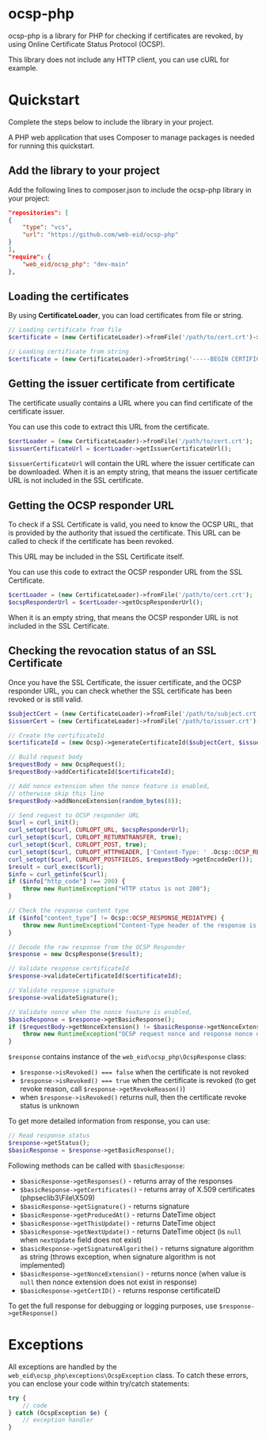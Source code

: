 # ocsp-php

ocsp-php is a library for PHP for checking if certificates are revoked, by using Online Certificate Status Protocol (OCSP).

This library does not include any HTTP client, you can use cURL for example.

# Quickstart

Complete the steps below to include the library in your project.

A PHP web application that uses Composer to manage packages is needed for running this quickstart.

## Add the library to your project

Add the following lines to composer.json to include the ocsp-php library in your project:

```json
"repositories": [
{
    "type": "vcs",
    "url": "https://github.com/web-eid/ocsp-php"
}
],
"require": {
    "web_eid/ocsp_php": "dev-main"
},
```

## Loading the certificates

By using **CertificateLoader**, you can load certificates from file or string.

```php
// Loading certificate from file
$certificate = (new CertificateLoader)->fromFile('/path/to/cert.crt')->getCert();

// Loading certificate from string
$certificate = (new CertificateLoader)->fromString('-----BEGIN CERTIFICATE-----MIIEAzCCA...-----END CERTIFICATE-----')->getCert();
```

## Getting the issuer certificate from certificate

The certificate usually contains a URL where you can find certificate of the certificate issuer.

You can use this code to extract this URL from the certificate.

```php
$certLoader = (new CertificateLoader)->fromFile('/path/to/cert.crt');
$issuerCertificateUrl = $certLoader->getIssuerCertificateUrl();
```

`$issuerCertificateUrl` will contain the URL where the issuer certificate can be downloaded. When it is an empty string, that means the issuer certificate URL is not included in the SSL certificate.

## Getting the OCSP responder URL

To check if a SSL Certificate is valid, you need to know the OCSP URL, that is provided by the authority that issued the certificate. This URL can be called to check if the certificate has been revoked.

This URL may be included in the SSL Certificate itself.

You can use this code to extract the OCSP responder URL from the SSL Certificate.

```php
$certLoader = (new CertificateLoader)->fromFile('/path/to/cert.crt');
$ocspResponderUrl = $certLoader->getOcspResponderUrl();
```
When it is an empty string, that means the OCSP responder URL is not included in the SSL Certificate.

## Checking the revocation status of an SSL Certificate

Once you have the SSL Certificate, the issuer certificate, and the OCSP responder URL, you can check whether the SSL certificate has been revoked or is still valid.

```php
$subjectCert = (new CertificateLoader)->fromFile('/path/to/subject.crt')->getCert();
$issuerCert = (new CertificateLoader)->fromFile('/path/to/issuer.crt')->getCert();

// Create the certificateId
$certificateId = (new Ocsp)->generateCertificateId($subjectCert, $issuerCert);

// Build request body
$requestBody = new OcspRequest();
$requestBody->addCertificateId($certificateId);

// Add nonce extension when the nonce feature is enabled,
// otherwise skip this line
$requestBody->addNonceExtension(random_bytes(8));

// Send request to OCSP responder URL
$curl = curl_init();
curl_setopt($curl, CURLOPT_URL, $ocspResponderUrl);
curl_setopt($curl, CURLOPT_RETURNTRANSFER, true);
curl_setopt($curl, CURLOPT_POST, true);
curl_setopt($curl, CURLOPT_HTTPHEADER, ['Content-Type: ' .Ocsp::OCSP_REQUEST_MEDIATYPE]);
curl_setopt($curl, CURLOPT_POSTFIELDS, $requestBody->getEncodeDer());
$result = curl_exec($curl);
$info = curl_getinfo($curl);
if ($info["http_code"] !== 200) {
    throw new RuntimeException("HTTP status is not 200");
}

// Check the response content type
if ($info["content_type"] != Ocsp::OCSP_RESPONSE_MEDIATYPE) {
    throw new RuntimeException("Content-Type header of the response is wrong");
}

// Decode the raw response from the OCSP Responder
$response = new OcspResponse($result);

// Validate response certificateId
$response->validateCertificateId($certificateId);

// Validate response signature
$response->validateSignature();

// Validate nonce when the nonce feature is enabled,
$basicResponse = $response->getBasicResponse();
if ($requestBody->getNonceExtension() != $basicResponse->getNonceExtension()) {
    throw new RuntimeException("OCSP request nonce and response nonce do not match");
} 

```
`$response` contains instance of the `web_eid\ocsp_php\OcspResponse` class:

* `$response->isRevoked() === false` when the certificate is not revoked
* `$response->isRevoked() === true` when the certificate is revoked (to get revoke reason, call `$response->getRevokeReason()`)
* when `$response->isRevoked()` returns null, then the certificate revoke status is unknown

To get more detailed information from response, you can use:

```php
// Read response status
$response->getStatus();
$basicResponse = $response->getBasicResponse();
```

Following methods can be called with `$basicResponse`:

* `$basicResponse->getResponses()` - returns array of the responses
* `$basicResponse->getCertificates()` - returns array of X.509 certificates (phpseclib3\File\X509)
* `$basicResponse->getSignature()` - returns signature
* `$basicResponse->getProducedAt()` - returns DateTime object
* `$basicResponse->getThisUpdate()` - returns DateTime object
* `$basicResponse->getNextUpdate()` - returns DateTime object (is `null` when `nextUpdate` field does not exist)
* `$basicResponse->getSignatureAlgorithm()` - returns signature algorithm as string (throws exception, when signature algorithm is not implemented)
* `$basicResponse->getNonceExtension()` - returns nonce (when value is `null` then nonce extension does not exist in response)
* `$basicResponse->getCertID()` - returns response certificateID

To get the full response for debugging or logging purposes, use `$response->getResponse()`

# Exceptions

All exceptions are handled by the `web_eid\ocsp_php\exceptions\OcspException` class. To catch these errors, you can enclose your code within try/catch statements:

```php
try {
    // code
} catch (OcspException $e) {
    // exception handler
}
```

